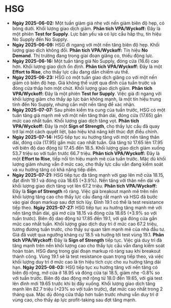 # HSG

- **Ngày 2025-06-02:** Một tuần giảm giá nhẹ với nến giảm biên độ hẹp, có bóng dưới. Khối lượng giao dịch giảm. **Phân tích VPA/Wyckoff:** Đây là một phiên **Test for Supply**. Lực bán yếu và có lực cầu hấp thụ, tín hiệu No Supply đến No Supply.
- **Ngày 2025-06-09:** HSG đi ngang với một nến tăng biên độ hẹp. Khối lượng giao dịch không đổi. **Phân tích VPA/Wyckoff:** Tín hiệu **No Demand**. Thị trường đang trong giai đoạn giăng co, thiếu động lực.
- **Ngày 2025-06-16:** Một tuần tăng giá No Supply, đóng cửa (16.6) cao hơn. Khối lượng giao dịch ổn định. **Phân tích VPA/Wyckoff:** Đây là một **Effort to Rise**, cho thấy lực cầu đang dần chiếm ưu thế.
- **Ngày 2025-06-23:** HSG có một tuần giao dịch giăng co với một nến giảm có biên độ hẹp. Giá không thể vượt qua đỉnh của tuần trước và đóng cửa thấp hơn một chút. Khối lượng giao dịch giảm. **Phân tích VPA/Wyckoff:** Đây là một phiên **Test for Supply**. Việc giá đi ngang với khối lượng giảm cho thấy áp lực bán không mạnh, là một tín hiệu trung tính đến No Supply, nhưng cần một nến tăng để xác nhận.
- **Ngày 2025-07-07:** Sau phiên kiểm tra cung của tuần trước, HSG có một tuần tăng giá mạnh mẽ với một nến tăng thân dài, đóng cửa (17.65) gần mức cao nhất tuần. Khối lượng giao dịch tăng vọt. **Phân tích VPA/Wyckoff:** Đây là một **Sign of Strength**, cho thấy lực cầu đã quay trở lại một cách quyết liệt, báo hiệu khả năng kết thúc đợt điều chỉnh.
- **Ngày 2025-07-14:** HSG tiếp tục xu hướng tăng với một nến tăng thân dài, đóng cửa (17.95) gần mức cao nhất tuần. Giá tăng từ 17.65 lên 17.95 với biên độ dao động từ 17.45 đến 18.5. Khối lượng giao dịch giảm xuống 53.7 triệu so với tuần trước 66.7 triệu. **Phân tích VPA/Wyckoff:** Đây là một **Effort to Rise**, tiếp nối tín hiệu mạnh mẽ của tuần trước. Mặc dù khối lượng giảm nhưng vẫn ở mức cao, cho thấy lực cầu vẫn đang kiểm soát và xu hướng tăng có khả năng tiếp diễn.
- **Ngày 2025-07-21:** HSG tiếp tục đà tăng mạnh với gap lên mở cửa 18.15, đạt đỉnh 19.1 và đóng cửa 18.65 (+3.9%). Nến tăng với thân nến dài và khối lượng giao dịch tăng vọt lên 67.2 triệu. **Phân tích VPA/Wyckoff:** Đây là **Sign of Strength** rõ ràng. Việc giá breakout mạnh mẽ trên nền khối lượng tăng cao cho thấy lực cầu đang rất mạnh và HSG đã bước vào giai đoạn markup sau đợt tích lũy. Đỉnh 19.1 có thể là test resistance tiếp theo.
**Ngày 2025-07-27:** HSG tiếp tục xu hướng tăng mạnh mẽ với nến tăng thân dài, giá mở cửa 18.15 và đóng cửa 18.65 (+3.9% so với tuần trước). Biên độ dao động từ 17.85 đến 19.1, với giá đóng cửa gần mức cao nhất tuần. Khối lượng giao dịch duy trì ở mức cao 67.2 triệu, tương đương tuần trước, cho thấy sự quan tâm mạnh mẽ của nhà đầu tư. Giá đã vượt qua ngưỡng kháng cự 18.5 và hướng tới test vùng 19.1. **Phân tích VPA/Wyckoff:** Đây là **Sign of Strength** tiếp tục. Việc giá duy trì đà tăng mạnh trên nền khối lượng cao cho thấy lực cầu vẫn đang kiểm soát hoàn toàn. HSG đang trong giai đoạn markup rõ ràng sau khi breakout thành công. Vùng 19.1 sẽ là test resistance quan trọng tiếp theo, và việc khối lượng duy trì ở mức cao là tín hiệu tích cực cho xu hướng tăng dài hạn.
**Ngày 2025-08-03:** HSG tiếp tục xu hướng tăng với nến tăng có biên độ rộng, mở cửa ở 18.95 và đóng cửa tại 18.5, giảm nhẹ -0.8% so với tuần trước. Biên độ dao động mở rộng từ 18.0 đến 19.65, với giá test lên đỉnh mới 19.65 trước khi bị đẩy xuống. Khối lượng giao dịch tăng mạnh lên 82.7 triệu (+23% so với tuần trước), đạt mức cao nhất trong 2 tháng qua. Mặc dù đóng cửa thấp hơn tuần trước nhưng vẫn duy trì ở vùng cao, cho thấy áp lực profit-taking sau đợt tăng mạnh.
